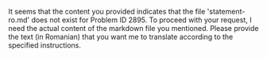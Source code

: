 It seems that the content you provided indicates that the file 'statement-ro.md' does not exist for Problem ID 2895. To proceed with your request, I need the actual content of the markdown file you mentioned. Please provide the text (in Romanian) that you want me to translate according to the specified instructions.